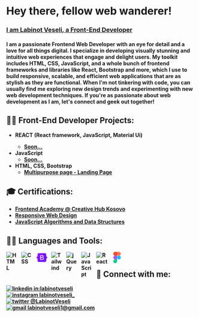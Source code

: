 <h1>Hey there, fellow web wanderer!<br> 
<h3><a href="https://github.com/labinotveseli">I am Labinot Veseli, a Front-End Developer</a></h3>
<h4>I am a passionate Frontend Web Developer with an eye for detail and a love for all things digital. I specialize in developing visually stunning and intuitive web experiences that engage and delight users. My toolkit includes HTML, CSS, JavaScript, and a whole bunch of frontend frameworks and libraries like React, Bootstrap and more, which I use to build responsive, scalable, and efficient web applications that are as stylish as they are functional. When I'm not tinkering with code, you can usually find me exploring new design trends and experimenting with new web development techniques. If you're as passionate about web development as I am, let's connect and geek out together!</h4>

<h2>👨‍💻 Front-End Developer Projects:</h2>

- <b>REACT (React framework, JavaScript, Material Ui)</b><b>
  - [Soon...](https://github.com/labinotveseli)
- <b>JavaScript</b>
  - [Soon...](https://github.com/labinotveseli)
- <b>HTML, CSS, Bootstrap </b>
  - [Multipurpose page - Landing Page](https://github.com/labinotveseli/multipurposepage)

<h2>🎓 Certifications:</h2>

- [Frontend Academy @ Creative Hub Kosovo]()
- [Responsive Web Design](https://www.freecodecamp.org/certification/labinotveseli94/responsive-web-design)
- [JavaScript Algorithms and Data Structures](https://www.freecodecamp.org/certification/labinotveseli94/javascript-algorithms-and-data-structures)

  
<h2>👨‍💻 Languages and Tools:</h2>

<img align="left" alt="HTML" width="30px" style="padding-right:10px;" src="https://cdn.jsdelivr.net/gh/devicons/devicon/icons/html5/html5-plain.svg" />
<img align="left" alt="CSS" width="30px" style="padding-right:10px;" src="https://cdn.jsdelivr.net/gh/devicons/devicon/icons/css3/css3-plain.svg" />
<img align="left" alt="Bootstrap" width="30px" style="padding-right:10px;" src="https://github.com/devicons/devicon/blob/v2.15.1/icons/bootstrap/bootstrap-original.svg" />
<img align="left" alt="Tailwind" width="30px" style="padding-right:10px;" src="https://github.com/devicons/devicon/tree/v2.15.1/icons/tailwind/tailwind-original.svg" />
<img align="left" alt="jQuery" width="30px" style="padding-right:10px;" src="https://github.com/devicons/devicon/tree/v2.15.1/icons/jquery/jquery-original.svg" />
<img align="left" alt="JavaScript" width="30px" style="padding-right:10px;" src="https://cdn.jsdelivr.net/gh/devicons/devicon/icons/javascript/javascript-plain.svg" />
<img align="left" alt="React" width="30px" style="padding-right:10px;" src="https://cdn.jsdelivr.net/gh/devicons/devicon/icons/react/react-original.svg" />
<img align="left" alt="Figma" width="30px" style="padding-right:10px;" src="https://raw.githubusercontent.com/devicons/devicon/v2.15.1/icons/figma/figma-original.svg" />
<br />
 

<h2> 🤳 Connect with me:</h2>

<p align="left"> <a href="https://www.linkedin.com/in/labinotveseli/" target="_blank" rel="noreferrer"> <img src="https://cdn.jsdelivr.net/npm/simple-icons@v3/icons/linkedin.svg" alt="linkedin" width="24px"/> in:labinotveseli</a><br> <a href="https://www.instagram.com/labinotveseli_/" target="_blank" rel="noreferrer"> <img src="https://cdn.jsdelivr.net/npm/simple-icons@v3/icons/instagram.svg" alt="instagram" width="24px"/> labinotveseli_</a><br> <a href="https://twitter.com/LabinotVeseli" target="_blank" rel="noreferrer"> <img src="https://cdn.jsdelivr.net/npm/simple-icons@v3/icons/twitter.svg" alt="twitter" width="24px"/> @LabinotVeseli</a><br/> <a href="mailto:labinotveseli1@gmail.com" target="_blank" rel="noreferrer"> <img src="https://cdn.jsdelivr.net/npm/simple-icons@v3/icons/gmail.svg" alt="gmail" width="24px"/> labinotveseli1@gmail.com</a> </p>
